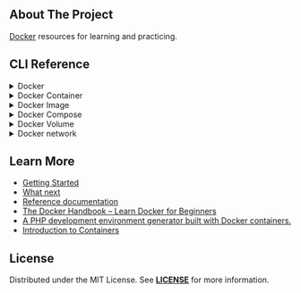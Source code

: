 ## About The Project
[Docker][docker_website] resources for learning and practicing.


## CLI Reference
<details>
<summary>Docker</summary>

### Docker CLI reference


```bash
# List running containers
docker ps
``` 


```bash
# List all containers
docker ps -a
```

```bash
# Start stopped containers
docker start container_id/container_name
```

```bash
# Stop one or more running containers
docker stop container_id/container_name
```

```bash
# Attach local standard input, output, and error streams to a running container
docker attach container_id/container_name
```

```bash
# Remove one or more containers
docker rm container_id/container_name
```

```bash
# Fetch the logs of a container
docker logs container_id/container_name
```

```bash
# Return low-level information on Docker objects
docker inspect container_id/container_name
```

```bash
# Restart one or more containers
docker restart container_name/container_id
```

```bash
# Remove unused data
docker system prune 
```

```bash
# Log in to a Docker registry
docker login
```

```bash
# Tag an image
docker tag mycurl username/repository_name:version
```

```bash
# Upload an image to a registry
docker push username/repository_name:version
```

##
</details>


<details>
<summary>Docker Container</summary>

### Docker Container CLI reference

```bash
# List containers
docker container ls 
```

```bash
# Remove all stopped containers
docker container prune
```

```bash
# Stop one or more running containers
docker container stop CONTAINER
```

##
</details>


<details>
<summary>Docker Image</summary>

### Docker Image CLI reference
```bash
# List images
docker image ls
```

```bash
# Display detailed information on one or more images
docker image inspect repository_name:tag/image_id
```


```bash
# Show the history of an image
docker image history repository_name:tag/image_id
```


```bash
# Pull an image or a repository from a registry
docker image pull repository_name:tag/image_id
```


```bash
# Remove one or more images
docker image rm repository_name:tag/image_id 
```


```bash
# Remove unused images
docker image prune
```

##
</details>


<details>

<summary>Docker Compose</summary>

### docker-compose CLI reference

```bash
# Check version
docker compose version
```

```bash
# Logs from each of the services interleaved into a single stream
docker compose logs -f
```
```bash
# Logs from specific services
docker compose logs -f app
```


```bash
# Build or rebuild services
docker compose build
```


```bash
# Create and start containers
docker compose up

# Options
docker compose up -d
docker compose up --build
docker compose up container_name/container_id
```

```bash
# Stop services
docker compose stop

```


```bash
# Removes stopped service containers
docker compose rm
```


```bash
# Stop and remove containers, networks
docker compose down
```
##

</details>


<details>

<summary>Docker Volume</summary>

### Docker Volume CLI reference

```bash
docker volume ls
```

```bash
docker volume rm volume_name
```

```bash
docker volume create --name volume_name
```

##

</details>



<details>

<summary>Docker network</summary>

### Docker network CLI reference

```bash 
docker network ls
```

```bash 
docker network prune
```

```bash 
docker inspect container_name/container_id
```

```bash 
docker network create network_name
```

```bash 
docker run --rm -d --name web-server --network network_name image_name
```

##
</details>


## Learn More
- [Getting Started](https://docs.docker.com/get-started/)
- [What next](https://docs.docker.com/get-started/11_what_next/)
- [Reference documentation](https://docs.docker.com/reference/)
- [The Docker Handbook – Learn Docker for Beginners](https://www.freecodecamp.org/news/the-docker-handbook/#how-to-run-a-container)
- [A PHP development environment generator built with Docker containers.](https://phpdocker.io/)
- [Introduction to Containers](https://container.training/intro-selfpaced.yml.html#1)


## License
Distributed under the MIT License. See **[LICENSE][license]** for more information.


[//]: # (Links)
[docker_website]: https://www.docker.com/
[license]: https://github.com/habibun/docker/blob/main/LICENSE
